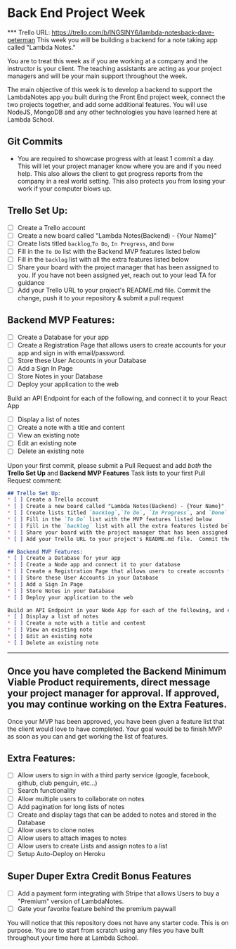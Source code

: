 # Back End Project Week
*** Trello URL: https://trello.com/b/lNGSINY6/lambda-notesback-dave-peterman
This week you will be building a backend for a note taking app called "Lambda Notes."

You are to treat this week as if you are working at a company and the instructor is your client.  The teaching assistants are acting as your project managers and will be your main support throughout the week.

The main objective of this week is to develop a backend to support the LambdaNotes app you built during the Front End project week, connect the two projects together, and add some additional features. You will use NodeJS, MongoDB and any other technologies you have learned here at Lambda School.

## Git Commits
* You are required to showcase progress with at least 1 commit a day.  This will let your project manager know where you are and if you need help.  This also allows the client to get progress reports from the company in a real world setting. This also protects you from losing your work if your computer blows up.

## Trello Set Up:
* [ ] Create a Trello account
* [ ] Create a new board called "Lambda Notes(Backend) - {Your Name}"
* [ ] Create lists titled `backlog`,`To Do`, `In Progress`, and `Done`
* [ ] Fill in the `To Do` list with the Backend MVP features listed below
* [ ] Fill in the `backlog` list with all the extra features listed below
* [ ] Share your board with the project manager that has been assigned to you.  If you have not been assigned yet, reach out to your lead TA for guidance
* [ ] Add your Trello URL to your project's README.md file.  Commit the change, push it to your repository & submit a pull request

## Backend MVP Features:
* [ ] Create a Database for your app
* [ ] Create a Registration Page that allows users to create accounts for your app and sign in with email/password.
* [ ] Store these User Accounts in your Database
* [ ] Add a Sign In Page
* [ ] Store Notes in your Database
* [ ] Deploy your application to the web

Build an API Endpoint for each of the following, and connect it to your React App
* [ ] Display a list of notes
* [ ] Create a note with a title and content
* [ ] View an existing note
* [ ] Edit an existing note
* [ ] Delete an existing note

Upon your first commit, please submit a Pull Request and add _both_ the **Trello Set Up** and **Backend MVP Features** Task lists to your first Pull Request comment:

```markdown
## Trello Set Up:
* [ ] Create a Trello account
* [ ] Create a new board called "Lambda Notes(Backend) - {Your Name}"
* [ ] Create lists titled `backlog`,`To Do`, `In Progress`, and `Done`
* [ ] Fill in the `To Do` list with the MVP features listed below
* [ ] Fill in the `backlog` list with all the extra features listed below
* [ ] Share your board with the project manager that has been assigned to you.  If you have not been assigned yet, reach out to your lead TA for guidance
* [ ] Add your Trello URL to your project's README.md file.  Commit the change, push it to your repository & submit a pull request

## Backend MVP Features:
* [ ] Create a Database for your app
* [ ] Create a Node app and connect it to your database
* [ ] Create a Registration Page that allows users to create accounts for your app and sign in with email/password.
* [ ] Store these User Accounts in your Database
* [ ] Add a Sign In Page
* [ ] Store Notes in your Database
* [ ] Deploy your application to the web

Build an API Endpoint in your Node App for each of the following, and connect them to your React App. These should all be read from your Database and scoped to the logged in user.
* [ ] Display a list of notes
* [ ] Create a note with a title and content
* [ ] View an existing note
* [ ] Edit an existing note
* [ ] Delete an existing note
```
***
## Once you have completed the Backend Minimum Viable Product requirements, direct message your project manager for approval.  If approved, you may continue working on the Extra Features.

Once your MVP has been approved, you have been given a feature list that the client would love to have completed.  Your goal would be to finish MVP as soon as you can and get working the list of features.

## Extra Features:
* [ ] Allow users to sign in with a third party service (google, facebook, github, club penguin, etc...)
* [ ] Search functionality
* [ ] Allow multiple users to collaborate on notes
* [ ] Add pagination for long lists of notes
* [ ] Create and display tags that can be added to notes and stored in the Database
* [ ] Allow users to clone notes
* [ ] Allow users to attach images to notes
* [ ] Allow users to create Lists and assign notes to a list
* [ ] Setup Auto-Deploy on Heroku

## Super Duper Extra Credit Bonus Features
* [ ] Add a payment form integrating with Stripe that allows Users to buy a "Premium" version of LambdaNotes.
* [ ] Gate your favorite feature behind the premium paywall

You will notice that this repository does not have any starter code.  This is on purpose.  You are to start from scratch using any files you have built throughout your time here at Lambda School.
